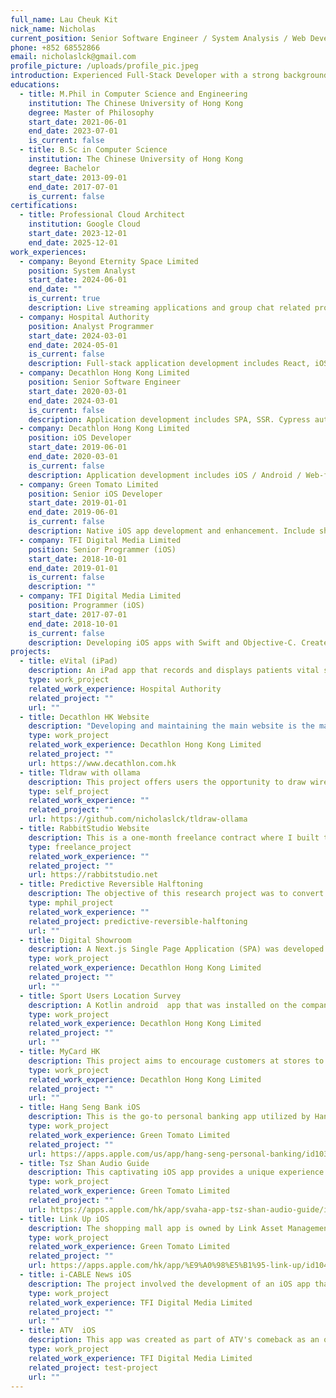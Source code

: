 ```yaml
---
full_name: Lau Cheuk Kit
nick_name: Nicholas
current_position: Senior Software Engineer / System Analysis / Web Developer
phone: +852 68552866
email: nicholaslck@gmail.com
profile_picture: /uploads/profile_pic.jpeg
introduction: Experienced Full-Stack Developer with a strong background in web and mobile application development. Proficient in a wide range of programming languages. Experienced in implementing CI/CD pipelines with automated testing. A self-motivated individual with excellent analytical, communication, and interpersonal skills, capable of working independently and collaborating with cross-functional teams.
educations:
  - title: M.Phil in Computer Science and Engineering
    institution: The Chinese University of Hong Kong
    degree: Master of Philosophy
    start_date: 2021-06-01
    end_date: 2023-07-01
    is_current: false
  - title: B.Sc in Computer Science
    institution: The Chinese University of Hong Kong
    degree: Bachelor
    start_date: 2013-09-01
    end_date: 2017-07-01
    is_current: false
certifications:
  - title: Professional Cloud Architect
    institution: Google Cloud
    start_date: 2023-12-01
    end_date: 2025-12-01
work_experiences:
  - company: Beyond Eternity Space Limited
    position: System Analyst
    start_date: 2024-06-01
    end_date: ""
    is_current: true
    description: Live streaming applications and group chat related projects. Intense schedule on refactoring vendors source code and on-going development. Develop production-graded white-label applications.
  - company: Hospital Authority
    position: Analyst Programmer
    start_date: 2024-03-01
    end_date: 2024-05-01
    is_current: false
    description: Full-stack application development includes React, iOS native.. Project focus on hospital internal applications, such as patients vital monitoring.
  - company: Decathlon Hong Kong Limited
    position: Senior Software Engineer
    start_date: 2020-03-01
    end_date: 2024-03-01
    is_current: false
    description: Application development includes SPA, SSR. Cypress automated test management for team continuous contribution. Development and maintenance on Hong Kong official Decathlon website
  - company: Decathlon Hong Kong Limited
    position: iOS Developer
    start_date: 2019-06-01
    end_date: 2020-03-01
    is_current: false
    description: Application development includes iOS / Android / Web-front / Kiosk etc. Implement CI/CD pipeline for projects. Open source contributions within company international organization repos.
  - company: Green Tomato Limited
    position: Senior iOS Developer
    start_date: 2019-01-01
    end_date: 2019-06-01
    is_current: false
    description: Native iOS app development and enhancement. Include shopping mall apps and banking apps. Experience in interacting with iBeacon and Location related development.
  - company: TFI Digital Media Limited
    position: Senior Programmer (iOS)
    start_date: 2018-10-01
    end_date: 2019-01-01
    is_current: false
    description: ""
  - company: TFI Digital Media Limited
    position: Programmer (iOS)
    start_date: 2017-07-01
    end_date: 2018-10-01
    is_current: false
    description: Developing iOS apps with Swift and Objective-C. Create and maintain common libraries for internal usage. Develop apps using MVC and MVVM frameworks with RxSwift support.
projects:
  - title: eVital (iPad)
    description: An iPad app that records and displays patients vital signals in the ward. It launches in hybrid mode (some part is native and some part is linked to a webview written in React). In my short period on services, I built a new feature that enables user preferences sharing between iPads via QR Code.
    type: work_project
    related_work_experience: Hospital Authority
    related_project: ""
    url: ""
  - title: Decathlon HK Website
    description: "Developing and maintaining the main website is the major mission in Decathlon. It was built on Svelte with cross countries compatibility. The project was hosted in monorepo to facilitate united management across all countries. Automated testing on unit tests and end-to-end tests are adopted in the CI/CD pipeline. Highlights of my own  works: Cypress automated testing, Membership features, A/B testing framework etc."
    type: work_project
    related_work_experience: Decathlon Hong Kong Limited
    related_project: ""
    url: https://www.decathlon.com.hk
  - title: Tldraw with ollama
    description: This project offers users the opportunity to draw wireframes and generate HTML templates by utilizing LLaVA models. It is an adaptation of the tldraw-make-real project. Rather than relying on the external OpenAI GPT-4 API, this project integrates with ollama, enabling offline inference. This empowers developers to design and test without the need for corporate AI dependencies.
    type: self_project
    related_work_experience: ""
    related_project: ""
    url: https://github.com/nicholaslck/tldraw-ollama
  - title: RabbitStudio Website
    description: This is a one-month freelance contract where I built the company public website for RabbitStudio. Starting from scratch, I developed the site using Nuxt.js. The website included impressive Lottie animations and CSS transitions. It was a server-side rendered (SSR) application hosted on a single docker container.
    type: freelance_project
    related_work_experience: ""
    related_project: ""
    url: https://rabbitstudio.net
  - title: Predictive Reversible Halftoning
    description: The objective of this research project was to convert color images into halftone images while ensuring reversibility. This means that the resulting black and white halftone image could be transformed back into the original color image using a deep learning model. The project was implemented using PyTorch, and extensive experiments were conducted to validate the approach. The findings and methodology of this project were published in the TVCG journal in 2023.
    type: mphil_project
    related_work_experience: ""
    related_project: predictive-reversible-halftoning
    url: ""
  - title: Digital Showroom
    description: A Next.js Single Page Application (SPA) was developed to showcase large items that are not feasible to display in physical retail stores. The application was deployed on EC2 servers with a load-balancer serving as the front-end. This project was initiated in 2019 and ceased operations in 2023.
    type: work_project
    related_work_experience: Decathlon Hong Kong Limited
    related_project: ""
    url: ""
  - title: Sport Users Location Survey
    description: A Kotlin android  app that was installed on the company's tablet. To better understand the user’s regional behaviors, this app provides a streamlined process for store’s teammates to survey the sport user's living region. It is a single view app that has been developed and delivered in 2-weeks.
    type: work_project
    related_work_experience: Decathlon Hong Kong Limited
    related_project: ""
    url: ""
  - title: MyCard HK
    description: This project aims to encourage customers at stores to register as Decathlon members by using a streamlined process. This enables users to become members immediately while in the store, improving the user experience. The project is an Android app developed in Java and deployed on the store's kiosk. It was initiated in 2020 and is currently operational
    type: work_project
    related_work_experience: Decathlon Hong Kong Limited
    related_project: ""
    url: ""
  - title: Hang Seng Bank iOS
    description: This is the go-to personal banking app utilized by Hang Seng customers in Hong Kong. The app was built using a CLEAN architecture, ensuring a modular and testable interface. As part of the development team, I primarily focused on creating the personal loan application form, which incorporates dynamic rendering and rigorous value validation to ensure accurate and secure submissions.
    type: work_project
    related_work_experience: Green Tomato Limited
    related_project: ""
    url: https://apps.apple.com/us/app/hang-seng-personal-banking/id1039256353
  - title: Tsz Shan Audio Guide
    description: This captivating iOS app provides a unique experience by offering voice guidance as you navigate through Tsz Shan Temple. Leveraging the iBeacons strategically placed throughout the temple, the app automatically updates your location when you approach an artifact. It plays the relevant audio guide, enhancing your visit to the temple.
    type: work_project
    related_work_experience: Green Tomato Limited
    related_project: ""
    url: https://apps.apple.com/hk/app/svaha-app-tsz-shan-audio-guide/id1097678871
  - title: Link Up iOS
    description: The shopping mall app is owned by Link Asset Management Limited and was developed using Objective-C. Due to multiple developers working on the app and the complexity of technical debt, the primary focus has been on maintenance and bug fixes to ensure its smooth operation.
    type: work_project
    related_work_experience: Green Tomato Limited
    related_project: ""
    url: https://apps.apple.com/hk/app/%E9%A0%98%E5%B1%95-link-up/id1041283265
  - title: i-CABLE News iOS
    description: The project involved the development of an iOS app that serves as a news display platform and enables users to upload instant videos for reporting urgent news. The app was developed following the MVVM architecture, ensuring a structured design. To handle the signal processing, we utilized RxSwift, which allowed for a testable code base and efficient implementation. Currently the latest version of the app has been revamped after I left.
    type: work_project
    related_work_experience: TFI Digital Media Limited
    related_project: ""
    url: ""
  - title: ATV  iOS
    description: This app was created as part of ATV's comeback as an online broadcasting company. It serves as a platform for users to access VOD contents and live streams. Developed using Objective-C and following the MVC architecture, the app features a visually captivating landing view with a circular wheel-like menu. Implementing the intricate geometry required for the menu was a challenging task. The first app I have ever made. Currently the latest version of the app has been revamped after I left.
    type: work_project
    related_work_experience: TFI Digital Media Limited
    related_project: test-project
    url: ""
---
```

